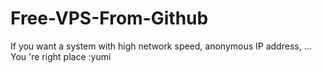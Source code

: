 # Free-VPS-From-Github
If you want a system with high network speed, anonymous IP address, ... You 're right place :yumi
